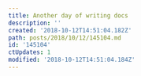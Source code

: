```yaml
---
title: Another day of writing docs
description: ''
created: '2018-10-12T14:51:04.182Z'
path: posts/2018/10/12/145104.md
id: '145104'
ctUpdates: 1
modified: '2018-10-12T14:51:04.184Z'
---
```

